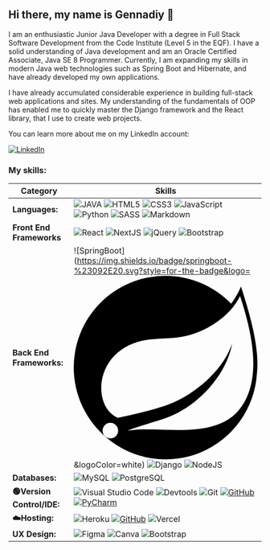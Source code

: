 ## Hi there, my name is Gennadiy 👋

I am an enthusiastic Junior Java Developer with a degree in Full Stack Software Development from the Code Institute (Level 5 in the EQF). 
I have a solid understanding of Java development and am an Oracle Certified Associate,
Java SE 8 Programmer. Currently, I am expanding my skills in modern Java web technologies such as Spring
Boot and Hibernate, and have already developed my own applications.

I have already accumulated considerable experience in building full-stack web applications and sites. My understanding of the fundamentals of OOP has enabled me to quickly master the Django framework and the React library, that I use to create web projects.

You can learn more about me on my LinkedIn account:

[![LinkedIn](https://img.shields.io/badge/LinkedIn%20-%230A66C2.svg?&style=for-the-badge&logo=LinkedIn&logoColor=FFFFFF)](https://www.linkedin.com/in/gennadiy-gaysha/)


<b>

<h3>My skills:</h3>

| Category      | Skills | 
| ----------- | ----------- | 
| **Languages:**   | ![JAVA](https://img.shields.io/badge/%20java%20-green?style=for-the-badge&logo=java) ![HTML5](https://img.shields.io/badge/html5-%23E34F26.svg?style=for-the-badge&logo=html5&logoColor=white) ![CSS3](https://img.shields.io/badge/css3-%231572B6.svg?style=for-the-badge&logo=css3&logoColor=white) ![JavaScript](https://img.shields.io/badge/javascript-%23323330.svg?style=for-the-badge&logo=javascript&logoColor=%23F7DF1E) ![Python](https://img.shields.io/badge/python-3670A0?style=for-the-badge&logo=python&logoColor=ffdd54) ![SASS](https://img.shields.io/badge/SASS-hotpink.svg?style=for-the-badge&logo=SASS&logoColor=white) ![Markdown](https://img.shields.io/badge/Markdown%20-%23000000.svg?&style=for-the-badge&logo=Markdown&logoColor=FFFFFF) |
| **Front End Frameworks** | ![React](https://img.shields.io/badge/react.js-%2320232a.svg?style=for-the-badge&logo=react&logoColor=%2361DAFB) ![NextJS](https://img.shields.io/badge/next.js-000000?style=for-the-badge&logo=nextdotjs&logoColor=white) ![jQuery](https://img.shields.io/badge/jquery-%230769AD.svg?style=for-the-badge&logo=jquery&logoColor=white)  ![Bootstrap](https://img.shields.io/badge/bootstrap-%238511FA.svg?style=for-the-badge&logo=bootstrap&logoColor=white) |
| **Back End Frameworks:** | ![SpringBoot](https://img.shields.io/badge/springboot-%23092E20.svg?style=for-the-badge&logo=<svg role="img" viewBox="0 0 24 24" xmlns="http://www.w3.org/2000/svg"><title>Spring</title><path d="M21.8537 1.4158a10.4504 10.4504 0 0 1-1.284 2.2471A11.9666 11.9666 0 1 0 3.8518 20.7757l.4445.3951a11.9543 11.9543 0 0 0 19.6316-8.2971c.3457-3.0126-.568-6.8649-2.0743-11.458zM5.5805 20.8745a1.0174 1.0174 0 1 1-.1482-1.4323 1.0396 1.0396 0 0 1 .1482 1.4323zm16.1991-3.5806c-2.9385 3.9263-9.2601 2.5928-13.2852 2.7904 0 0-.7161.0494-1.4323.1481 0 0 .2717-.1234.6174-.2469 2.8398-.9877 4.1732-1.1853 5.9018-2.0743 3.2349-1.6545 6.4698-5.2844 7.1118-9.0379-1.2347 3.6053-4.9881 6.7167-8.3959 7.9761-2.3459.8643-6.5685 1.7039-6.5685 1.7039l-.1729-.0988c-2.8645-1.4076-2.9632-7.6304 2.2718-9.6306 2.2966-.889 4.4696-.395 6.9637-.9877 2.6422-.6174 5.7043-2.5929 6.939-5.1857 1.3828 4.1732 3.062 10.643.0493 14.6434z"/></svg>&logoColor=white) ![Django](https://img.shields.io/badge/django-%23092E20.svg?style=for-the-badge&logo=django&logoColor=white) ![NodeJS](https://img.shields.io/badge/node.js-6DA55F?style=for-the-badge&logo=node.js&logoColor=white) |
| **Databases:** | ![MySQL](https://img.shields.io/badge/MySQL%20-%2300758F.svg?&style=for-the-badge&logo=MySQL&logoColor=FFFFFF) ![PostgreSQL](https://img.shields.io/badge/PostgreSQL%20-%23336791.svg?&style=for-the-badge&logo=PostgreSQL&logoColor=FFFFFF) |
| **🟢Version Control/IDE:**  | ![Visual Studio Code](https://img.shields.io/badge/Visual%20Studio%20Code-%2320232a.svg?style=for-the-badge&logo=visual-studio-code&logoColor=blue) ![Devtools](https://img.shields.io/badge/Devtools-%23323?style=for-the-badge&logo=google%20chrome&logoColor=white) ![Git](https://img.shields.io/badge/Git%20-%23302F2F.svg?&style=for-the-badge&logo=Git&logoColor=F05032) [![GitHub](https://img.shields.io/badge/GitHub%20-%23181717.svg?&style=for-the-badge&logo=GitHub&logoColor=FFFFFF)](https://github.com/lmcrean) [![PyCharm](https://img.shields.io/badge/pycharm-%2320232a.svg?style=for-the-badge&logo=pycharm&logoColor=white)](https://i.giphy.com/RFEXB5i7ouWxOLB6AX.webp) |
| **☁️Hosting:**   | ![Heroku](https://img.shields.io/badge/Heroku%20-%23430098.svg?&style=for-the-badge&logo=Heroku&logoColor=FFFFFF) [![GitHub](https://img.shields.io/badge/GitHub%20Pages-%23181717.svg?&style=for-the-badge&logo=GitHub&logoColor=FFFFFF)](https://github.com/lmcrean) ![Vercel](https://img.shields.io/badge/Vercel-000000?style=for-the-badge&logo=vercel&logoColor=white) |
| **UX Design:**  | ![Figma](https://img.shields.io/badge/figma-%23F24E1E.svg?style=for-the-badge&logo=figma&logoColor=white) ![Canva](https://img.shields.io/badge/canva-%2300C4CC.svg?style=for-the-badge&logo=canva&logoColor=white) ![Bootstrap](https://img.shields.io/badge/bootstrap_studio_5-%238511FA.svg?style=for-the-badge&logo=bootstrap&logoColor=white) |
